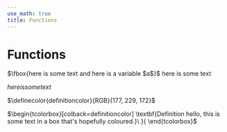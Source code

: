 ```yaml
---
use_math: true
title: Functions
---
```


# Functions

$\fbox{here is some text and here is a variable $a$}$
here is some text

$here is some text$

$\definecolor{definitioncolor}{RGB}{177, 229, 172}$


$\begin{tcolorbox}[colback=definitioncolor]
    \textbf{Definition hello, this is some text in a box that's hopefully coloured.}\\
    }{
 \end{tcolorbox}$
